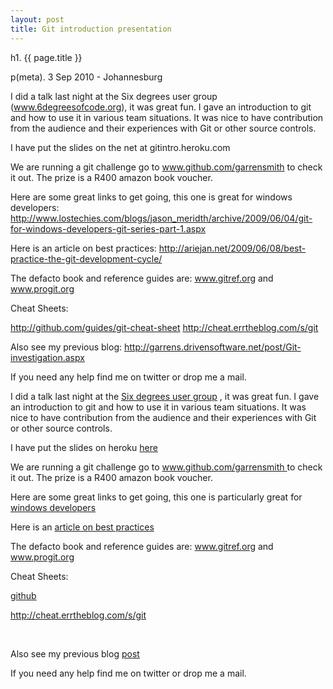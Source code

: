 ```yaml
---
layout: post
title: Git introduction presentation 
---
```


h1. {{ page.title }}

p(meta). 3 Sep 2010 - Johannesburg

I did a talk last night at the Six degrees user group (www.6degreesofcode.org), it was great fun. I gave an introduction to git and how to use it in various team situations. It was nice to have contribution from the audience and their experiences with Git or other source controls. 

I have put the slides on the net at gitintro.heroku.com

We are running a git challenge go to www.github.com/garrensmith to check it out. The prize is a R400 amazon book voucher. 

Here are some great links to get going, this one is great for windows developers:
http://www.lostechies.com/blogs/jason_meridth/archive/2009/06/04/git-for-windows-developers-git-series-part-1.aspx

Here is an article on best practices:
http://ariejan.net/2009/06/08/best-practice-the-git-development-cycle/

The defacto book and reference guides are: www.gitref.org and www.progit.org

Cheat Sheets:

http://github.com/guides/git-cheat-sheet
http://cheat.errtheblog.com/s/git

Also see my previous blog:
http://garrens.drivensoftware.net/post/Git-investigation.aspx

If you need any help find me on twitter or drop me a mail. 


<p>I did a talk last night at the <a href="http://www.6degreesofcode.org">Six degrees user group</a> , it was great fun. I gave an introduction to git and how to use it in various team situations. It was nice to have contribution from the audience and their experiences with Git or other source controls.&nbsp;</p>
<p>I have put the slides on heroku <a href="http://gitintro.heroku.com"> here </a></p>
<p>We are running a git challenge go to <a href="http://www.github.com/garrensmith">www.github.com/garrensmith </a>to check it out. The prize is a R400 amazon book voucher.&nbsp;</p>
<p>Here are some great links to get going, this one is particularly great for <a href="http://www.lostechies.com/blogs/jason_meridth/archive/2009/06/04/git-for-windows-developers-git-series-part-1.aspx"> windows developers</a></p>
<p>Here is an <a href="http://ariejan.net/2009/06/08/best-practice-the-git-development-cycle/"> article on best practices</a></p>
<p>The defacto book and reference guides are: <a href="http://www.gitref.org">www.gitref.org</a> and <a href="http://www.progit.org"> www.progit.org</a></p>
<p>Cheat Sheets:</p>
<p><a href="http://github.com/guides/git-cheat-sheet">github</a></p>
<p><a href="http://cheat.errtheblog.com/s/git">http://cheat.errtheblog.com/s/git</a></p>
<p>&nbsp;</p>
<p>Also see my previous blog <a href="http://garrens.drivensoftware.net/post/Git-investigation.aspx">post</a></p>

<p>If you need any help find me on twitter or drop me a mail.&nbsp;</p>

